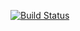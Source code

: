 [![Build Status](https://travis-ci.org/mgalimullin/cpp-russia-helloworld.svg?branch=master)](https://travis-ci.org/mgalimullin/cpp-russia-helloworld)